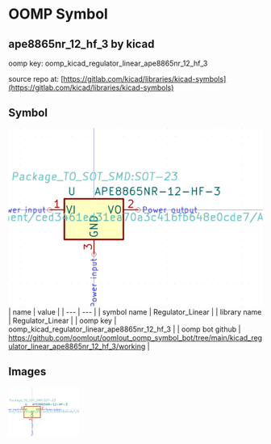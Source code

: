 # OOMP Symbol  
## ape8865nr_12_hf_3  by kicad  
  
oomp key: oomp_kicad_regulator_linear_ape8865nr_12_hf_3  
  
source repo at: [https://gitlab.com/kicad/libraries/kicad-symbols](https://gitlab.com/kicad/libraries/kicad-symbols)  
## Symbol  
  
[![working.png](working_600.png)](working.png)  
| name | value | 
| --- | --- | 
| symbol name | Regulator_Linear | 
| library name | Regulator_Linear | 
| oomp key | oomp_kicad_regulator_linear_ape8865nr_12_hf_3 | 
| oomp bot github | https://github.com/oomlout/oomlout_oomp_symbol_bot/tree/main/kicad_regulator_linear_ape8865nr_12_hf_3/working | 
## Images  
  
[![working.png](working_140.png)](working.png)  
